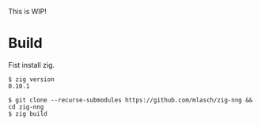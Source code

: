This is WIP!

# Build

Fist install zig.
```
$ zig version
0.10.1
```

```
$ git clone --recurse-submodules https://github.com/mlasch/zig-nng && cd zig-nng
$ zig build
```
